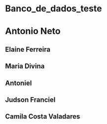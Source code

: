 # Banco_de_dados_teste


# Antonio Neto
## Elaine Ferreira
## Maria Divina
## Antoniel
## Judson Franciel
## Camila Costa Valadares

